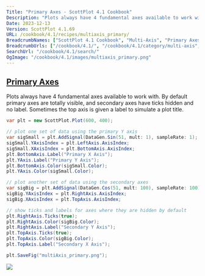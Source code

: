 ```yaml
---
Title: "Primary Axes - ScottPlot 4.1 Cookbook"
Description: "Plots always have 4 fundamental axes available to work with. By default primary axes are totally visible, and secondary axes have ticks hidden and no label. Sometimes the top axis is given a label to simulate a plot title."
Date: 2023-12-13
Version: ScottPlot 4.1.69
URL: /cookbook/4.1/recipes/multiaxis_primary/
BreadcrumbNames: ["ScottPlot 4.1 Cookbook", "Multi-Axis", "Primary Axes"]
BreadcrumbUrls: ["/cookbook/4.1/", "/cookbook/4.1/category/multi-axis", "/cookbook/4.1/recipes/multiaxis_primary/"]
SearchUrl: "/cookbook/4.1/search/"
OgImage: "/cookbook/4.1/images/multiaxis_primary.png"
---
```


<h2><a id='primary-axes' href='/cookbook/4.1/recipes/multiaxis_primary/'>Primary Axes</a></h2>

Plots always have 4 fundamental axes available to work with. By default primary axes are totally visible, and secondary axes have ticks hidden and no label. Sometimes the top axis is given a label to simulate a plot title.

```cs
var plt = new ScottPlot.Plot(600, 400);

// plot one set of data using the primary Y axis
var sigSmall = plt.AddSignal(DataGen.Sin(51, mult: 1), sampleRate: 1);
sigSmall.YAxisIndex = plt.LeftAxis.AxisIndex;
sigSmall.XAxisIndex = plt.BottomAxis.AxisIndex;
plt.BottomAxis.Label("Primary X Axis");
plt.YAxis.Label("Primary Y Axis");
plt.BottomAxis.Color(sigSmall.Color);
plt.YAxis.Color(sigSmall.Color);

// plot another set of data using the secondary axes
var sigBig = plt.AddSignal(DataGen.Cos(51, mult: 100), sampleRate: 100);
sigBig.YAxisIndex = plt.RightAxis.AxisIndex;
sigBig.XAxisIndex = plt.TopAxis.AxisIndex;

// show ticks and labels for axes where they are hidden by default
plt.RightAxis.Ticks(true);
plt.RightAxis.Color(sigBig.Color);
plt.RightAxis.Label("Secondary Y Axis");
plt.TopAxis.Ticks(true);
plt.TopAxis.Color(sigBig.Color);
plt.TopAxis.Label("Secondary X Axis");

plt.SaveFig("multiAxis_primary.png");
```

<img src='../../images/multiaxis_primary.png' class='d-block mx-auto my-5' />


